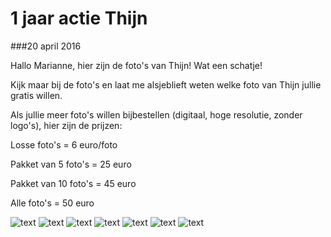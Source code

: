 1 jaar actie Thijn
==================

###20 april 2016

Hallo Marianne, hier zijn de foto's van Thijn! Wat een schatje!

Kijk maar bij de foto's en laat me alsjeblieft weten welke foto van Thijn jullie gratis willen. 

Als jullie meer foto's willen bijbestellen (digitaal, hoge resolutie, zonder logo's), hier zijn de prijzen:

Losse foto's = 6 euro/foto

Pakket van 5 foto's = 25 euro

Pakket van 10 foto's = 45 euro

Alle foto's = 50 euro

![text](/img/blog/1-jaar-actie-thijn/1.jpg)
![text](/img/blog/1-jaar-actie-thijn/2.jpg)
![text](/img/blog/1-jaar-actie-thijn/3.jpg)
![text](/img/blog/1-jaar-actie-thijn/4.jpg)
![text](/img/blog/1-jaar-actie-thijn/5.jpg)
![text](/img/blog/1-jaar-actie-thijn/6.jpg)
![text](/img/blog/1-jaar-actie-thijn/7.jpg)
